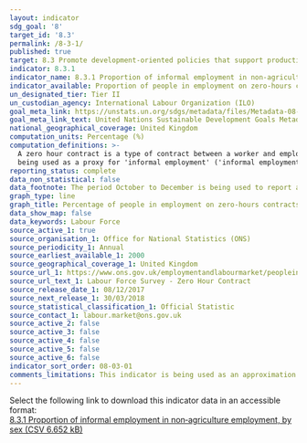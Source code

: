 ```yaml
---
layout: indicator
sdg_goal: '8'
target_id: '8.3'
permalink: /8-3-1/
published: true
target: 8.3 Promote development-oriented policies that support productive activities, decent job creation, entrepreneurship, creativity and innovation, and encourage the formalization and growth of micro-, small- and medium-sized enterprises, including through access to financial services
indicator: 8.3.1
indicator_name: 8.3.1 Proportion of informal employment in non‑agriculture employment, by sex
indicator_available: Proportion of people in employment on zero-hours contracts, by age, sex, region, and occupation
un_designated_tier: Tier II
un_custodian_agency: International Labour Organization (ILO)
goal_meta_link: https://unstats.un.org/sdgs/metadata/files/Metadata-08-03-01.pdf
goal_meta_link_text: United Nations Sustainable Development Goals Metadata (PDF 231 KB)
national_geographical_coverage: United Kingdom
computation_units: Percentage (%)
computation_definitions: >-
  A zero hour contract is a type of contract between a worker and employer, where the employer is not legally obliged to provide any minimum working hours, and the worker is not legally obliged to accept any hours offered. For this indicator, data on employment in zero-hours contracts are
  being used as a proxy for 'informal employment' ('informal employment' is defined in the UN global indicator metadata).
reporting_status: complete
data_non_statistical: false
data_footnote: The period October to December is being used to report annual data. The date on the X axis is the year at the start of the period.
graph_type: line
graph_title: Percentage of people in employment on zero-hours contracts, by age, sex, region, and occupation
data_show_map: false
data_keywords: Labour Force
source_active_1: true
source_organisation_1: Office for National Statistics (ONS)
source_periodicity_1: Annual
source_earliest_available_1: 2000
source_geographical_coverage_1: United Kingdom
source_url_1: https://www.ons.gov.uk/employmentandlabourmarket/peopleinwork/earningsandworkinghours/datasets/zerohourssummarydatatables
source_url_text_1: Labour Force Survey - Zero Hour Contract
source_release_date_1: 08/12/2017
source_next_release_1: 30/03/2018
source_statistical_classification_1: Official Statistic 
source_contact_1: labour.market@ons.gov.uk
source_active_2: false
source_active_3: false
source_active_4: false
source_active_5: false
source_active_6: false
indicator_sort_order: 08-03-01
comments_limitations: This indicator is being used as an approximation of the UN SDG Indicator. Where possible, we will work to identify or develop UK data to meet the global indicator specification. This indicator has not been identified in collaboration with topic experts.
---
```

Select the following link to download this indicator data in an accessible format:<br>[8.3.1 Proportion of informal employment in non‑agriculture employment, by sex (CSV 6.652 kB)](https://sustainabledevelopment-uk.github.io/sdg-data/data/8-3-1.csv)